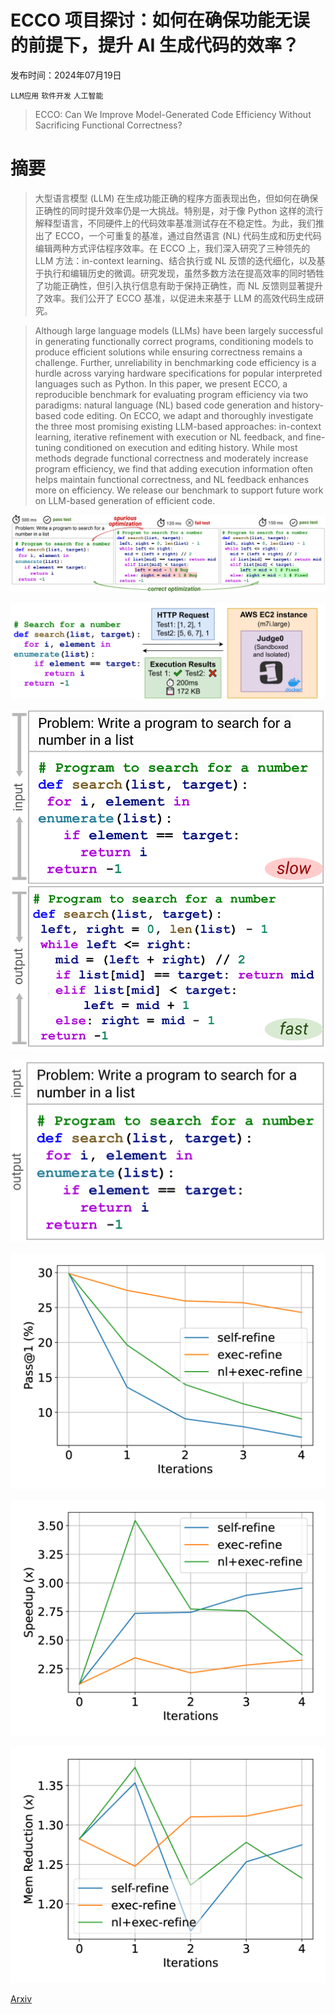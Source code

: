 # ECCO 项目探讨：如何在确保功能无误的前提下，提升 AI 生成代码的效率？

发布时间：2024年07月19日

`LLM应用` `软件开发` `人工智能`

> ECCO: Can We Improve Model-Generated Code Efficiency Without Sacrificing Functional Correctness?

# 摘要

> 大型语言模型 (LLM) 在生成功能正确的程序方面表现出色，但如何在确保正确性的同时提升效率仍是一大挑战。特别是，对于像 Python 这样的流行解释型语言，不同硬件上的代码效率基准测试存在不稳定性。为此，我们推出了 ECCO，一个可重复的基准，通过自然语言 (NL) 代码生成和历史代码编辑两种方式评估程序效率。在 ECCO 上，我们深入研究了三种领先的 LLM 方法：in-context learning、结合执行或 NL 反馈的迭代细化，以及基于执行和编辑历史的微调。研究发现，虽然多数方法在提高效率的同时牺牲了功能正确性，但引入执行信息有助于保持正确性，而 NL 反馈则显著提升了效率。我们公开了 ECCO 基准，以促进未来基于 LLM 的高效代码生成研究。

> Although large language models (LLMs) have been largely successful in generating functionally correct programs, conditioning models to produce efficient solutions while ensuring correctness remains a challenge. Further, unreliability in benchmarking code efficiency is a hurdle across varying hardware specifications for popular interpreted languages such as Python. In this paper, we present ECCO, a reproducible benchmark for evaluating program efficiency via two paradigms: natural language (NL) based code generation and history-based code editing. On ECCO, we adapt and thoroughly investigate the three most promising existing LLM-based approaches: in-context learning, iterative refinement with execution or NL feedback, and fine-tuning conditioned on execution and editing history. While most methods degrade functional correctness and moderately increase program efficiency, we find that adding execution information often helps maintain functional correctness, and NL feedback enhances more on efficiency. We release our benchmark to support future work on LLM-based generation of efficient code.

![ECCO 项目探讨：如何在确保功能无误的前提下，提升 AI 生成代码的效率？](../../../paper_images/2407.14044/x1.png)

![ECCO 项目探讨：如何在确保功能无误的前提下，提升 AI 生成代码的效率？](../../../paper_images/2407.14044/x2.png)

![ECCO 项目探讨：如何在确保功能无误的前提下，提升 AI 生成代码的效率？](../../../paper_images/2407.14044/x3.png)

![ECCO 项目探讨：如何在确保功能无误的前提下，提升 AI 生成代码的效率？](../../../paper_images/2407.14044/x4.png)

![ECCO 项目探讨：如何在确保功能无误的前提下，提升 AI 生成代码的效率？](../../../paper_images/2407.14044/x5.png)

![ECCO 项目探讨：如何在确保功能无误的前提下，提升 AI 生成代码的效率？](../../../paper_images/2407.14044/x6.png)

![ECCO 项目探讨：如何在确保功能无误的前提下，提升 AI 生成代码的效率？](../../../paper_images/2407.14044/x7.png)

[Arxiv](https://arxiv.org/abs/2407.14044)